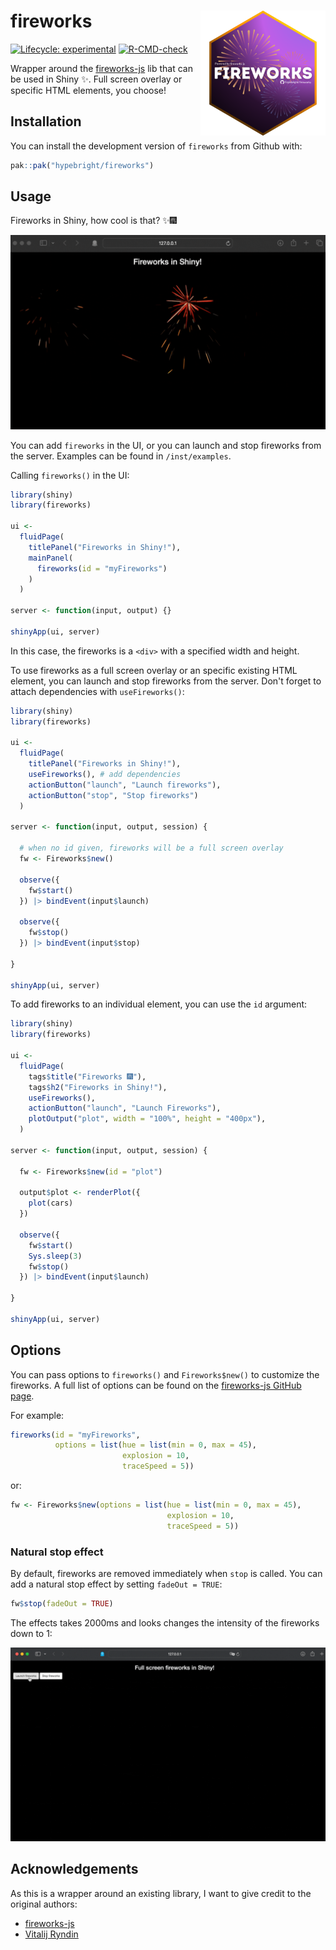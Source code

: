 # fireworks <img src="./inst/images/fireworks.png" width="200px" align="right"/>

<!-- badges: start -->

[![Lifecycle: experimental](https://img.shields.io/badge/lifecycle-experimental-orange.svg)](https://www.tidyverse.org/lifecycle/#experimental)
[![R-CMD-check](https://github.com/hypebright/fireworks/actions/workflows/R-CMD-check.yaml/badge.svg)](https://github.com/hypebright/fireworks/actions/workflows/R-CMD-check.yaml)
<!-- badges: end -->

Wrapper around the [fireworks-js](https://fireworks.js.org) lib that can be used in Shiny ✨. Full screen overlay or specific HTML elements, you choose!

## Installation

You can install the development version of `fireworks` from Github with:

``` r
pak::pak("hypebright/fireworks")
```

## Usage

Fireworks in Shiny, how cool is that? ✨🎆 

![](./inst/images/fireworks.gif)

You can add `fireworks` in the UI, or you can launch and stop fireworks from the server. Examples can be found in `/inst/examples`.

Calling `fireworks()` in the UI:

``` r
library(shiny)
library(fireworks)

ui <-
  fluidPage(
    titlePanel("Fireworks in Shiny!"),
    mainPanel(
      fireworks(id = "myFireworks")
    )
  )

server <- function(input, output) {}

shinyApp(ui, server)
```

In this case, the fireworks is a `<div>` with a specified width and height.

To use fireworks as a full screen overlay or an specific existing HTML element, you can launch and stop fireworks from the server. Don't forget to attach dependencies with `useFireworks()`:

``` r
library(shiny)
library(fireworks)

ui <-
  fluidPage(
    titlePanel("Fireworks in Shiny!"),
    useFireworks(), # add dependencies
    actionButton("launch", "Launch fireworks"),
    actionButton("stop", "Stop fireworks")
  )
  
server <- function(input, output, session) {

  # when no id given, fireworks will be a full screen overlay
  fw <- Fireworks$new()

  observe({
    fw$start()
  }) |> bindEvent(input$launch)

  observe({
    fw$stop()
  }) |> bindEvent(input$stop)

}

shinyApp(ui, server)
```

To add fireworks to an individual element, you can use the `id` argument:

``` r
library(shiny)
library(fireworks)

ui <-
  fluidPage(
    tags$title("Fireworks 🎆"),
    tags$h2("Fireworks in Shiny!"),
    useFireworks(),
    actionButton("launch", "Launch Fireworks"),
    plotOutput("plot", width = "100%", height = "400px"),
  )
  
server <- function(input, output, session) {

  fw <- Fireworks$new(id = "plot")

  output$plot <- renderPlot({
    plot(cars)
  })

  observe({
    fw$start()
    Sys.sleep(3)
    fw$stop()
  }) |> bindEvent(input$launch)

}

shinyApp(ui, server)
```

## Options

You can pass options to  `fireworks()` and `Fireworks$new()` to customize the fireworks. A full list of options can be found on the [fireworks-js GitHub page](https://github.com/crashmax-dev/fireworks-js/?tab=readme-ov-file#options).

For example:

```r
fireworks(id = "myFireworks",
          options = list(hue = list(min = 0, max = 45),
                         explosion = 10,
                         traceSpeed = 5))
```

or:

```r
fw <- Fireworks$new(options = list(hue = list(min = 0, max = 45),
                                   explosion = 10,
                                   traceSpeed = 5))
```

### Natural stop effect

By default, fireworks are removed immediately when `stop` is called. You can add a natural stop effect by setting `fadeOut = TRUE`:

```r
fw$stop(fadeOut = TRUE)
```

The effects takes 2000ms and looks changes the intensity of the fireworks down to 1:

![](./inst/images/fireworks-fadeout.gif)

## Acknowledgements

As this is a wrapper around an existing library, I want to give credit to the original authors:

- [fireworks-js](https://fireworks.js.org)
- [Vitalij Ryndin](https://crashmax.ru)
